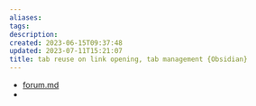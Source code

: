 ```yaml
---
aliases: 
tags: 
description:
created: 2023-06-15T09:37:48
updated: 2023-07-11T15:21:07
title: tab reuse on link opening, tab management {Obsidian}
---
```

- [forum.md](https://forum.obsidian.md/t/ide-style-navigation-tab-reuse-on-link-opening-tab-management/46671?u=chltmdgus604)
- 